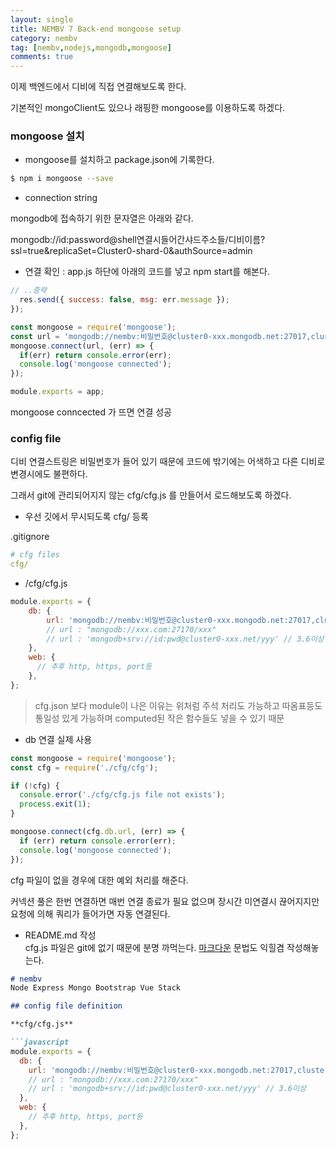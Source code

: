 ```yaml
---
layout: single
title: NEMBV 7 Back-end mongoose setup
category: nembv
tag: [nembv,nodejs,mongodb,mongoose]
comments: true
---
```


이제 백엔드에서 디비에 직접 연결해보도록 한다.

기본적인 mongoClient도 있으나 래핑한 mongoose를 이용하도록 하겠다.

### mongoose 설치

- mongoose를 설치하고 package.json에 기록한다.

```bash
$ npm i mongoose --save
```

- connection string

mongodb에 접속하기 위한 문자열은 아래와 같다.

mongodb://id:password@shell연결시들어간샤드주소들/디비이름?ssl=true&replicaSet=Cluster0-shard-0&authSource=admin

- 연결 확인 : app.js 하단에 아래의 코드를 넣고 npm start를 해본다.

```javascript
// ..중략
  res.send({ success: false, msg: err.message });
});

const mongoose = require('mongoose');
const url = 'mongodb://nembv:비밀번호@cluster0-xxx.mongodb.net:27017,cluster0-xxx.mongodb.net:27017,cluster0-xxx.mongodb.net:27017/nembv?ssl=true&replicaSet=Cluster0-xxx&authSource=admin';
mongoose.connect(url, (err) => {
  if(err) return console.error(err);
  console.log('mongoose connected');
});

module.exports = app;
```

mongoose conncected 가 뜨면 연결 성공

### config file

디비 연결스트링은 비밀번호가 들어 있기 때문에 코드에 밖기에는 어색하고 다른 디비로 변경시에도 불편하다.

그래서 git에 관리되어지지 않는 cfg/cfg.js 를 만들어서 로드해보도록 하겠다.

- 우선 깃에서 무시되도록 cfg/ 등록

.gitignore

```yaml
# cfg files
cfg/
```

- /cfg/cfg.js

```javascript
module.exports = {
    db: {
        url: 'mongodb://nembv:비밀번호@cluster0-xxx.mongodb.net:27017,cluster0-xxx.mongodb.net:27017,cluster0-xxx.mongodb.net:27017/nembv?ssl=true&replicaSet=Cluster0-xxx&authSource=admin'
        // url : "mongodb://xxx.com:27170/xxx"
        // url : 'mongodb+srv://id:pwd@cluster0-xxx.net/yyy' // 3.6이상
    },    
    web: {
      // 추후 http, https, port등 
    },
};
```

> cfg.json 보다 module이 나은 이유는 위처럼 주석 처리도 가능하고 따옴표등도 통일성 있게 가능하며 computed된 작은 함수들도 넣을 수 있기 때문

- db 연결 실제 사용

```javascript
const mongoose = require('mongoose');
const cfg = require('./cfg/cfg');

if (!cfg) {
  console.error('./cfg/cfg.js file not exists');
  process.exit(1);
}

mongoose.connect(cfg.db.url, (err) => {
  if (err) return console.error(err);
  console.log('mongoose connected');
});
```
cfg 파일이 없을 경우에 대한 예외 처리를 해준다. 

커넥션 풀은 한번 연결하면 매번 연결 종료가 필요 없으며 장시간 미연결시 끊어지지만 요청에 의해 쿼리가 들어가면 자동 연결된다.

- README.md 작성  
    cfg.js 파일은 git에 없기 때문에 분명 까먹는다. [마크다운](/github/markdown/) 문법도 익힐겸 작성해놓는다.
    
```markdown
# nembv
Node Express Mongo Bootstrap Vue Stack

## config file definition

**cfg/cfg.js**

```javascript
module.exports = {
  db: {
    url: 'mongodb://nembv:비밀번호@cluster0-xxx.mongodb.net:27017,cluster0-xxx.mongodb.net:27017,cluster0-xxx.mongodb.net:27017/nembv?ssl=true&replicaSet=Cluster0-xxx&authSource=admin',
    // url : "mongodb://xxx.com:27170/xxx"
    // url : 'mongodb+srv://id:pwd@cluster0-xxx.net/yyy' // 3.6이상
  },
  web: {
    // 추후 http, https, port등 
  },
};
```

``` 


